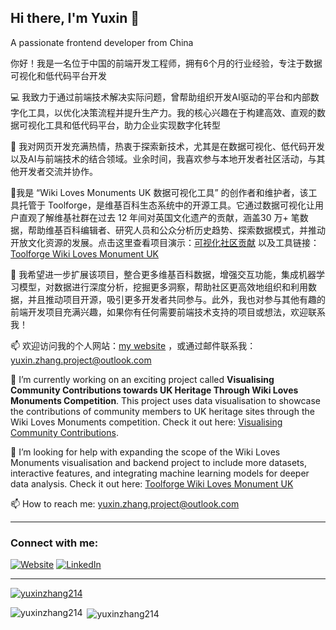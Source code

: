 ## Hi there, I'm Yuxin 👋

 A passionate frontend developer from China

你好！我是一名位于中国的前端开发工程师，拥有6个月的行业经验，专注于数据可视化和低代码平台开发

💻 我致力于通过前端技术解决实际问题，曾帮助组织开发AI驱动的平台和内部数字化工具，以优化决策流程并提升生产力。我的核心兴趣在于构建高效、直观的数据可视化工具和低代码平台，助力企业实现数字化转型

🌱 我对网页开发充满热情，热衷于探索新技术，尤其是在数据可视化、低代码开发以及AI与前端技术的结合领域。业余时间，我喜欢参与本地开发者社区活动，与其他开发者交流并协作。

🔭我是 “Wiki Loves Monuments UK 数据可视化工具” 的创作者和维护者，该工具托管于 Toolforge，是维基百科生态系统中的开源工具。它通过数据可视化让用户直观了解维基社群在过去 12 年间对英国文化遗产的贡献，涵盖30 万+ 笔数据，帮助维基百科编辑者、研究人员和公众分析历史趋势、探索数据模式，并推动 开放文化资源的发展。点击这里查看项目演示：[可视化社区贡献](https://wiki-loves-monument-uk-visualisation.vercel.app/) 以及工具链接：[Toolforge Wiki Loves Monument UK](https://toolhub.wikimedia.org/tools/toolforge-wiki-loves-monument-uk)

👯 我希望进一步扩展该项目，整合更多维基百科数据，增强交互功能，集成机器学习模型，对数据进行深度分析，挖掘更多洞察，帮助社区更高效地组织和利用数据，并且推动项目开源，吸引更多开发者共同参与。此外，我也对参与其他有趣的前端开发项目充满兴趣，如果你有任何需要前端技术支持的项目或想法，欢迎联系我！

📫 欢迎访问我的个人网站：[my website](https://yuxinzhang214.github.io/) ，或通过邮件联系我：[yuxin.zhang.project@outlook.com](mailto:yuxin.zhang.project@outlook.com)

🔭 I’m currently working on an exciting project called **Visualising Community Contributions towards UK Heritage Through Wiki Loves Monuments Competition**. This project uses data visualisation to showcase the contributions of community members to UK heritage sites through the Wiki Loves Monuments competition. Check it out here: [Visualising Community Contributions](https://wiki-loves-monument-uk-visualisation.vercel.app/).

👯 I’m looking for help with expanding the scope of the Wiki Loves Monuments visualisation and backend project to include more datasets, interactive features, and integrating machine learning models for deeper data analysis. Check it out here: [Toolforge Wiki Loves Monument UK](https://toolhub.wikimedia.org/tools/toolforge-wiki-loves-monument-uk)

📫 How to reach me: [yuxin.zhang.project@outlook.com](mailto:yuxin.zhang.project@outlook.com)

---

### Connect with me:
[![Website](https://img.shields.io/badge/Website-000000?style=for-the-badge&logo=About.me&logoColor=white)](https://yuxinzhang214.github.io/)
[![LinkedIn](https://img.shields.io/badge/LinkedIn-0077B5?style=for-the-badge&logo=linkedin&logoColor=white)](https://linkedin.com/in/yuxinzhang214)

---

<p align="left"> <a href="https://github.com/ryo-ma/github-profile-trophy"><img src="https://github-profile-trophy.vercel.app/?username=yuxinzhang214" alt="yuxinzhang214" /></a> </p>

<p><img align="left" src="https://github-readme-stats.vercel.app/api/top-langs?username=yuxinzhang214&show_icons=true&locale=en&layout=compact" alt="yuxinzhang214" /></p>

<p>&nbsp;<img align="center" src="https://github-readme-stats.vercel.app/api?username=yuxinzhang214&show_icons=true&locale=en" alt="yuxinzhang214" /></p>
